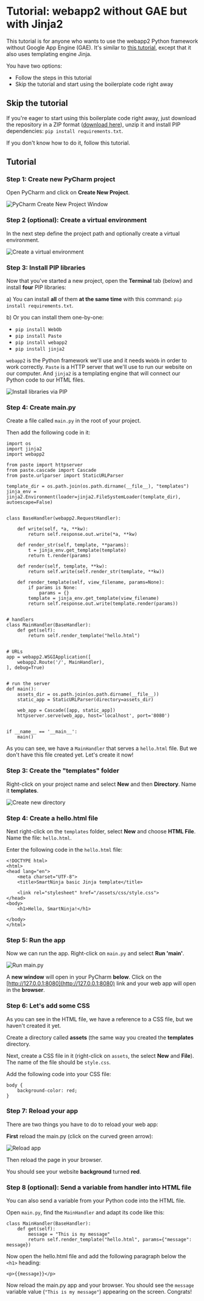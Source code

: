 # Tutorial: webapp2 without GAE but with Jinja2

This tutorial is for anyone who wants to use the webapp2 Python framework without Google App Engine (GAE). It's similar to [this tutorial](https://github.com/smartninja/webapp2-no-gae-basic), except that it also uses templating engine Jinja.

You have two options:

- Follow the steps in this tutorial
- Skip the tutorial and start using the boilerplate code right away

## Skip the tutorial

If you're eager to start using this boilerplate code right away, just download the repository in a ZIP format ([download here](https://github.com/smartninja/webapp2-no-gae-jinja/archive/master.zip)), unzip it and install PIP dependencies: `pip install requirements.txt`.

If you don't know how to do it, follow this tutorial.

## Tutorial

### Step 1: Create new PyCharm project

Open PyCharm and click on **Create New Project**.

![PyCharm Create New Project Window](https://storage.googleapis.com/smartninja/pycharm-create-new-project-1543538360.png)

### Step 2 (optional): Create a virtual environment

In the next step define the project path and optionally create a virtual environment.

![Create a virtual environment](https://storage.googleapis.com/smartninja/pycharm-venv-path-1543538516.png)

### Step 3: Install PIP libraries

Now that you've started a new project, open the **Terminal** tab (below) and install **four** PIP libraries:

a) You can install **all** of them **at the same time** with this command: `pip install requirements.txt`.

b) Or you can install them one-by-one:

- `pip install WebOb`
- `pip install Paste`
- `pip install webapp2`
- `pip install jinja2`

`webapp2` is the Python framework we'll use and it needs `WebOb` in order to work correctly. `Paste` is a HTTP server that we'll use to run our website on our computer. And `jinja2` is a templating engine that will connect our Python code to our HTML files.

![Install libraries via PIP](https://storage.googleapis.com/smartninja/install-pip-libs-1543538743.png)

### Step 4: Create main.py

Create a file called `main.py` in the root of your project.

Then add the following code in it:

	import os
	import jinja2
	import webapp2
	
	from paste import httpserver
	from paste.cascade import Cascade
	from paste.urlparser import StaticURLParser
	
	template_dir = os.path.join(os.path.dirname(__file__), "templates")
	jinja_env = jinja2.Environment(loader=jinja2.FileSystemLoader(template_dir), autoescape=False)
	
	
	class BaseHandler(webapp2.RequestHandler):
	
	    def write(self, *a, **kw):
	        return self.response.out.write(*a, **kw)
	
	    def render_str(self, template, **params):
	        t = jinja_env.get_template(template)
	        return t.render(params)
	
	    def render(self, template, **kw):
	        return self.write(self.render_str(template, **kw))
	
	    def render_template(self, view_filename, params=None):
	        if params is None:
	            params = {}
	        template = jinja_env.get_template(view_filename)
	        return self.response.out.write(template.render(params))
	
	
	# handlers
	class MainHandler(BaseHandler):
	    def get(self):
	        return self.render_template("hello.html")
	
	
	# URLs
	app = webapp2.WSGIApplication([
	    webapp2.Route('/', MainHandler),
	], debug=True)
	
	
	# run the server
	def main():
	    assets_dir = os.path.join(os.path.dirname(__file__))
	    static_app = StaticURLParser(directory=assets_dir)
	
	    web_app = Cascade([app, static_app])
	    httpserver.serve(web_app, host='localhost', port='8080')
	
	
	if __name__ == '__main__':
	    main()

As you can see, we have a `MainHandler` that serves a `hello.html` file. But we don't have this file created yet. Let's create it now!

### Step 3: Create the "templates" folder

Right-click on your project name and select **New** and then **Directory**. Name it **templates**.

![Create new directory](https://storage.googleapis.com/smartninja/create-new-directory-1543593248.png)

### Step 4: Create a hello.html file

Next right-click on the `templates` folder, select **New** and choose **HTML File**. Name the file: `hello.html`.

Enter the following code in the `hello.html` file:

	<!DOCTYPE html>
	<html>
	<head lang="en">
	    <meta charset="UTF-8">
	    <title>SmartNinja basic Jinja template</title>
	
	    <link rel="stylesheet" href="/assets/css/style.css">
	</head>
	<body>
	    <h1>Hello, SmartNinja!</h1>
		
	</body>
	</html>

### Step 5: Run the app

Now we can run the app. Right-click on `main.py` and select **Run 'main'**.

![Run main.py](https://storage.googleapis.com/smartninja/run-main-pycharm-1543538963.png)

A **new window** will open in your PyCharm **below**. Click on the [http://127.0.0.1:8080](http://127.0.0.1:8080) link and your 
web app will open in the **browser**.

### Step 6: Let's add some CSS

As you can see in the HTML file, we have a reference to a CSS file, but we haven't created it yet.

Create a directory called **assets** (the same way you created the **templates** directory. 

Next, create a CSS file in it (right-click on `assets`, the select **New** and **File**). The name of the file should be `style.css`.

Add the following code into your CSS file:

	body {
	    background-color: red;
	}

### Step 7: Reload your app

There are two things you have to do to reload your web app:

**First** reload the main.py (click on the curved green arrow):

![Reload app](https://storage.googleapis.com/smartninja/pycharm-reload-app-1543539316.png)

Then reload the page in your browser.

You should see your website **background** turned **red**.

### Step 8 (optional): Send a variable from handler into HTML file

You can also send a variable from your Python code into the HTML file.

Open `main.py`, find the `MainHandler` and adapt its code like this:

	class MainHandler(BaseHandler):
	    def get(self):
	        message = "This is my message"
	        return self.render_template("hello.html", params={"message": message})

Now open the hello.html file and add the following paragraph below the `<h1>` heading:

	<p>{{message}}</p>

Now reload the main.py app and your browser. You should see the `message` variable value (`"This is my message"`) appearing on the screen. Congrats!